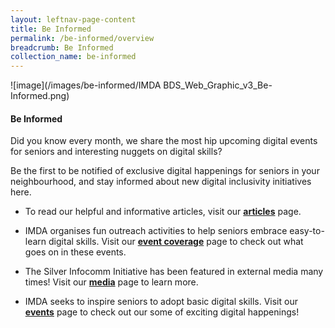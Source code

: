 ```yaml
---
layout: leftnav-page-content
title: Be Informed
permalink: /be-informed/overview
breadcrumb: Be Informed
collection_name: be-informed
---
```


![image](/images/be-informed/IMDA BDS_Web_Graphic_v3_Be-Informed.png)

#### **Be Informed**
Did you know every month, we share the most hip upcoming digital events for seniors and interesting nuggets on digital skills?<br>

Be the first to be notified of exclusive digital happenings for seniors in your neighbourhood, and stay informed about new digital inclusivity initiatives here. 

* To read our helpful and informative articles, visit our **[articles](/be-informed/articles)** page. <br>

* IMDA organises fun outreach activities to help seniors embrace easy-to-learn digital skills. Visit our **[event coverage](/be-informed/event-coverage)** page to check out what goes on in these events.<br>

* The Silver Infocomm Initiative has been featured in external media many times! Visit our **[media](/be-informed/media)** page to learn more.<br>

* IMDA seeks to inspire seniors to adopt basic digital skills. Visit our **[events](/events/)** page to check out our some of exciting digital happenings!

